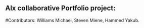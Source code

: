 ## Alx collaborative Portfolio project:
#Contributors:
Williams Michael,
Steven Miene,
Hammed Yakub.
